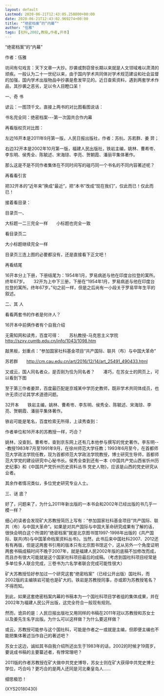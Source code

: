 ```yaml
---
layout: default
Lastmod: 2020-06-21T12:43:05.258800+00:00
date: 2020-06-21T12:43:02.969274+00:00
title: "“绝密档案”的“内幕”"
author: "伍雅"
tags: [社科,2002,教授,作者,开本]
---
```


“绝密档案”的“内幕”

作者：伍雅

坊间有句戏言：天下文章一大抄。抄袭或剽窃曾长期以来就是人文领域难以肃清的顽疾。一般认为二十一世纪以来，由于国内学术共同体对学术规范建设和社会监督的加强，国内学术出版物品中抄袭是愈发罕见的。近日查索资料，遇到两套学术作品，其抄袭之恶劣，足以令人目瞪口呆！

一、奇 书

谚云：一图顶千文。直接上两书的对比图看图说话：

书名完全同：绝密档案---第一次国共合作内幕

再看版权页对比图：

左边16开本是2011年9月第一版，人民日报出版社，作者：苏杭、苏若群、姜 羿；

右边32开本是2002年10月第一版，福建人民出版社，铁岩主编，姚林、曹希岺、李东明、侯秀全、陈毓述、宋海琼、李亮、贺朝霞、潘丽平集体著作。

那么这是不是不同作者集体在不同时间写的碰巧同一个书名的不同内容著述呢？

再看看引言

把32开本的“近年来”换成“最近”，把“本书”改成“现在我们”，仅此而已！仅此而已！

接着看目录：

目录页一、

大标题一二三完全一样　　小标题也完全一致

看目录页二

大小标题继续完全一样

目录页三连上图的必要都没有，还是直接看下正文吧！

再看结尾

16开本分上下册，下册结尾为：1954年1月，罗易病逝与他在印度台拉登的寓所。终年67岁。　　32开为上中下三册，下册在“1954年1月，罗易病逝与他在印度台拉登的寓所。终年67岁。”句之前一样，但是之后尚有一小段关于罗易早年生平的叙述。

二、其 人

看看两套书的作者是何许人？

16开本中前俩作者有个自我介绍

无需知网和读秀，百度可得：　　苏杭教授-马克思主义学院　　http://szxy.cumtb.edu.cn/info/1043/1098.htm

敲黑板，划重点：“参加国家社科基金项目“共产国际、联共（布）与中国大革命”

苏若群　　http://cm.cau.edu.cn/art/2016/12/14/art_25491_490433.html

又或云，国人同名者众，是否刚为恰为同名者？　　凑巧，在苏女士的网页上，可以看到下图

至于第三作者姜羿，百度最匹配是京城某中学历史教师，既非学术共同体成员，也许无须讨论其学术道德问题。

32开本　　铁岩主编，姚林、曹希岺、李东明、侯秀全、陈毓述、宋海琼、李亮、贺朝霞、潘丽平集体著作。

铁岩可能是笔名，百度检索无所得，上读秀查到：

作者单位和16开本的苏教授一样，巧合？

姚林，没查到。曹希岺，查到京东网上还有几本他参与撰写的党史著作。李东明---教授1983年7月至1991年9月，在徐州师范大学任教；1993年6月至今，在首都师范大学政法学院任教，现为首都师范大学政法学院教授，博士研究生导师，首都师范大学党的建设研究中心秘书长。侯秀全查到还有一本《中国共产党山西省忻州历史纪事》和《中国共产党忻州历史资料丛书 党史人物》，应该是山西的党史研究从业者。

其余作者情况类似，多位党史研究专业人士。

三、谜 底？

好了，问题来了，为什么2011年新出版的一本书会和2002年已经出版的书几乎一模一样？

细心的读者会发现矿大苏教授简历上写有：“参加国家社科基金项目“共产国际、联共（布）与中国大革命”。如果是对共产国际与中国大革命研究成果有了解的话，很快会明白这个所谓的“绝密档案”就是北京图书馆1997-1998年出版的《共产国际、联共(布)与中国革命档案资料丛书》。当然，此书后来中国社科2007、2012还有有再版，但是这两套书引用的版本只有北京图书馆这个，这从另外一个角度证明两套书稿成稿时间不晚于2007年，就是福建人民2002年版的底稿不加修改而成，而且亦有很大可能就是这个国家社科项目最后的成稿。（考虑到国社科项目经常是多单位多人联合完成，三卷书为六名学者联合完成可能性很大）

矿大苏教授恰好参加过一个研究这套“绝密档案”（已经公开出版）国社科，而2002版的主编铁岩可能也是矿大的。铁岩是苏教授同事，亦或即为苏教授笔名？不得而知。

到此，如果这套绝密档案内幕的书稿本为一个国社科项目学者组的集体成果，并在2002年为福建人民公开出版，这完全符合一般现有规则。

然而，诡异的是：人民日报出版社又用同样的书稿在2011年冠以苏教授和苏女士以及姜先生名字出版。为什么可以这样做？为什么要这样做？

或云，苏教授可能参与这个国社科，可能是作者之一或就是主编，但即便主编也不能把集体著述当作自己的著述吧？

苏女士这边，诚如其书自我介绍所述出生于1983年的话，2002的时候才19周岁，要说成书稿的主要纂述者，有悖常理吧？

2011版的作者苏教授在矿大做中共党史博导，苏女士则在矿大获得中共党史博士学位，巧合吗？更巧合的是两人还同是河北秦皇岛人……

细思极恐！

(XYS20180430)

